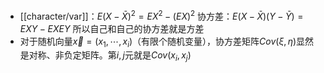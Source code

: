 - [[character/var]]：$E(X-\bar X)^2=EX^2-(EX)^2$
协方差：$E(X-\bar X)(Y-\bar Y) = EXY-EXEY$
所以自己和自己的协方差就是方差
- 对于随机向量$\vec x = (x_1,\cdots, x_i)$（有限个随机变量），协方差矩阵$Cov(\xi,\eta)$显然是对称、非负定矩阵。第$i,j$元就是$Cov(x_i,x_j)$